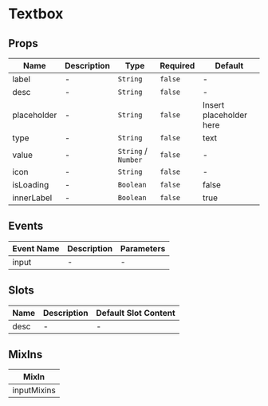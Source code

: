 # Textbox

## Props

<!-- @vuese:Textbox:props:start -->
|Name|Description|Type|Required|Default|
|---|---|---|---|---|
|label|-|`String`|`false`|-|
|desc|-|`String`|`false`|-|
|placeholder|-|`String`|`false`|Insert placeholder here|
|type|-|`String`|`false`|text|
|value|-|`String` /  `Number`|`false`|-|
|icon|-|`String`|`false`|-|
|isLoading|-|`Boolean`|`false`|false|
|innerLabel|-|`Boolean`|`false`|true|

<!-- @vuese:Textbox:props:end -->


## Events

<!-- @vuese:Textbox:events:start -->
|Event Name|Description|Parameters|
|---|---|---|
|input|-|-|

<!-- @vuese:Textbox:events:end -->


## Slots

<!-- @vuese:Textbox:slots:start -->
|Name|Description|Default Slot Content|
|---|---|---|
|desc|-|-|

<!-- @vuese:Textbox:slots:end -->


## MixIns

<!-- @vuese:Textbox:mixIns:start -->
|MixIn|
|---|
|inputMixins|

<!-- @vuese:Textbox:mixIns:end -->


